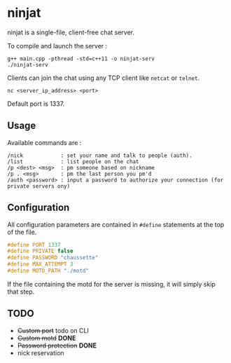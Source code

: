 # ninjat

ninjat is a single-file, client-free chat server.

To compile and launch the server : 

```
g++ main.cpp -pthread -std=c++11 -o ninjat-serv
./ninjat-serv
```

Clients can join the chat using any TCP client like `netcat` or `telnet`.

```
nc <server_ip_address> <port>
```

Default port is 1337.

## Usage

Available commands are : 

```
/nick            : set your name and talk to people (auth).
/list            : list people on the chat
/p <dest> <msg>  : pm someone based on nickname
/p . <msg>       : pm the last person you pm'd
/auth <password> : input a password to authorize your connection (for private servers ony)
```

## Configuration

All configuration parameters are contained in `#define` statements at the top of the file.

```cpp
#define PORT 1337
#define PRIVATE false
#define PASSWORD "chaussette"
#define MAX_ATTEMPT 3
#define MOTD_PATH "./motd"
```

If the file containing the motd for the server is missing, it will simply skip that step.

## TODO

- ~~Custom port~~ todo on CLI
- ~~Custom motd~~ **DONE**
- ~~Password protection~~ **DONE**
- nick reservation 
